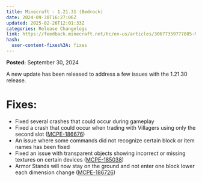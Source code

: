 ```yaml
---
title: Minecraft - 1.21.31 (Bedrock)
date: 2024-09-30T16:27:06Z
updated: 2025-02-26T12:01:33Z
categories: Release Changelogs
link: https://feedback.minecraft.net/hc/en-us/articles/30677359777805-Minecraft-1-21-31-Bedrock
hash:
  user-content-fixes%3A: fixes
---
```


**Posted:** September 30, 2024

A new update has been released to address a few issues with the 1.21.30 release.  
  

# Fixes:

- Fixed several crashes that could occur during gameplay
- Fixed a crash that could occur when trading with Villagers using only the second slot ([MCPE-186676](https://bugs.mojang.com/browse/MCPE-186676))
- An issue where some commands did not recognize certain block or item names has been fixed
- Fixed an issue with transparent objects showing incorrect or missing textures on certain devices ([MCPE-185038](https://bugs.mojang.com/browse/MCPE-185038))
- Armor Stands will now stay on the ground and not enter one block lower each dimension change ([MCPE-186726](https://bugs.mojang.com/browse/MCPE-186726))
